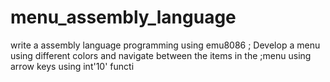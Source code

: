 # menu_assembly_language
write a assembly language programming using emu8086 ; Develop a menu using different colors and navigate between the items in the ;menu using arrow keys using int'10' functi
